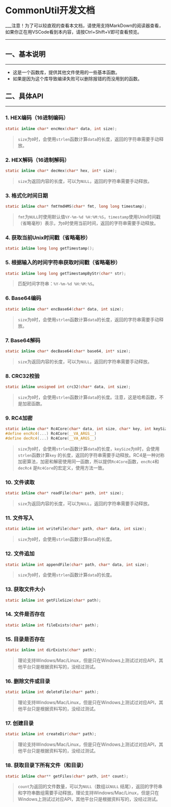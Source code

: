 # CommonUtil开发文档

___注意！为了可以较直观的查看本文档，请使用支持MarkDown的阅读器查看，如果你正在用VSCode看到本内容，请按Ctrl+Shift+V即可查看预览。
___

## 一、基本说明
---

- 这是一个函数库，提供其他文件使用的一些基本函数。
- 如果是因为这个库导致编译失败可以删除报错的而没用到的函数。

## 二、具体API
---

### 1. HEX编码（16进制编码）

```c
static inline char* encHex(char* data, int size);
```

> `size`为`0`时，会使用`strlen`函数计算`data`的长度，返回的字符串需要手动释放。

### 2. HEX解码（16进制解码）

```c
static inline char* decHex(char* hex, int* size);
```

> `size`为返回内容的长度，可以为`NULL`，返回的字符串需要手动释放。

### 3. 格式化时间日期

```c
static inline char* fmtYmdHMS(char* fmt, long long timestamp);
```

> `fmt`为`NULL`时使用默认值`%Y-%m-%d %H:%M:%S`，`timestamp`使用Unix时间戳（省略毫秒）表示，为`0`时使用当前时间，返回的字符串需要手动释放。

### 4. 获取当前Unix时间戳（省略毫秒）

```c
static inline long long getTimestamp();
```

### 5. 根据输入的时间字符串获取时间戳（省略毫秒）

```c
static inline long long getTimestampByStr(char* str);
```

> 匹配时间字符串：`%Y-%m-%d %H:%M:%S`。

### 6. Base64编码

```c
static inline char* encBase64(char* data, int size);
```

> `size`为`0`时，会使用`strlen`函数计算`data`的长度，返回的字符串需要手动释放。

### 7. Base64解码

```c
static inline char* decBase64(char* base64, int* size);
```

> `size`为返回内容的长度，可以为`NULL`，返回的字符串需要手动释放。

### 8. CRC32校验

```c
static inline unsigned int crc32(char* data, int size);
```

> `size`为`0`时，会使用`strlen`函数计算`data`的长度。注意，这是哈希函数，不是加密函数。

### 9. RC4加密

```c
static inline char* Rc4Core(char* data, int size, char* key, int keySize);
#define encRc4(...) Rc4Core(__VA_ARGS__)
#define decRc4(...) Rc4Core(__VA_ARGS__)
```

> `size`为`0`时，会使用`strlen`函数计算`data`的长度，`keySize`为`0`时，会使用`strlen`函数计算`key`
> 的长度，返回的字符串需要手动释放。RC4是一种对称加密算法，加密和解密使用同一函数，所以提供`Rc4Core`函数，`encRc4`和`decRc4`
> 是`Rc4Core`的宏定义，使用方法一致。

### 10. 文件读取

```c
static inline char* readFile(char* path, int* size);
```

> `size`为返回内容的长度，可以为`NULL`，返回的字符串需要手动释放。

### 11. 文件写入

```c
static inline int writeFile(char* path, char* data, int size);
```

> `size`为`0`时，会使用`strlen`函数计算`data`的长度。

### 12. 文件追加

```c
static inline int appendFile(char* path, char* data, int size);
```

> `size`为`0`时，会使用`strlen`函数计算`data`的长度。

### 13. 获取文件大小

```c
static inline int getFileSize(char* path);
```

### 14. 文件是否存在

```c
static inline int fileExists(char* path);
```

### 15. 目录是否存在

```c
static inline int dirExists(char* path);
```

> 理论支持Windows/Mac/Linux，但是只在Windows上测试过对应API，其他平台只是根据资料写的，没经过测试。

### 16. 删除文件或目录

```c
static inline int deleteFile(char* path);
```

> 理论支持Windows/Mac/Linux，但是只在Windows上测试过对应API，其他平台只是根据资料写的，没经过测试。

### 17. 创建目录

```c
static inline int createDir(char* path);
```

> 理论支持Windows/Mac/Linux，但是只在Windows上测试过对应API，其他平台只是根据资料写的，没经过测试。

### 18. 获取目录下所有文件（和目录）

```c
static inline char** getFiles(char* path, int* count);
```

> `count`为返回的文件数量，可以为`NULL`（数组以`NULL`
> 结尾），返回的字符串和字符串数组需要手动释放。理论支持Windows/Mac/Linux，但是只在Windows上测试过对应API，其他平台只是根据资料写的，没经过测试。
